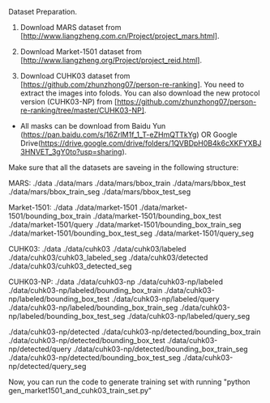 Dataset Preparation.

1) Download MARS dataset from [http://www.liangzheng.com.cn/Project/project_mars.html].

2) Download Market-1501 dataset from [http://www.liangzheng.org/Project/project_reid.html].

3) Download CUHK03 dataset from [https://github.com/zhunzhong07/person-re-ranking]. You need to extract the images into folods. You can also download the new protocol version (CUHK03-NP) from [https://github.com/zhunzhong07/person-re-ranking/tree/master/CUHK03-NP].

* All masks can be download from Baidu Yun (https://pan.baidu.com/s/16ZrlM1f_1_T-eZHmQTTkYg) OR Google Drive(https://drive.google.com/drive/folders/1QVBDpH0B4k6cXKFYXBJ3HNVET_3gY0to?usp=sharing).

Make sure that all the datasets are saveing in the following structure:

MARS:
./data
./data/mars
./data/mars/bbox_train
./data/mars/bbox_test
./data/mars/bbox_train_seg
./data/mars/bbox_test_seg

Market-1501:
./data
./data/market-1501
./data/market-1501/bounding_box_train
./data/market-1501/bounding_box_test
./data/market-1501/query
./data/market-1501/bounding_box_train_seg
./data/market-1501/bounding_box_test_seg
./data/market-1501/query_seg

CUHK03:
./data
./data/cuhk03
./data/cuhk03/labeled
./data/cuhk03/cuhk03_labeled_seg
./data/cuhk03/detected
./data/cuhk03/cuhk03_detected_seg

CUHK03-NP:
./data
./data/cuhk03-np
./data/cuhk03-np/labeled
./data/cuhk03-np/labeled/bounding_box_train
./data/cuhk03-np/labeled/bounding_box_test
./data/cuhk03-np/labeled/query
./data/cuhk03-np/labeled/bounding_box_train_seg
./data/cuhk03-np/labeled/bounding_box_test_seg
./data/cuhk03-np/labeled/query_seg

./data/cuhk03-np/detected
./data/cuhk03-np/detected/bounding_box_train
./data/cuhk03-np/detected/bounding_box_test
./data/cuhk03-np/detected/query
./data/cuhk03-np/detected/bounding_box_train_seg
./data/cuhk03-np/detected/bounding_box_test_seg
./data/cuhk03-np/detected/query_seg

Now, you can run the code to generate training set with running "python gen_market1501_and_cuhk03_train_set.py"